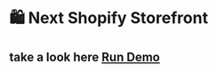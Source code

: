 ﻿# 🛍 Next Shopify Storefront

## take a look here [Run Demo](https://next-shopify-storefront.vercel.app/products)